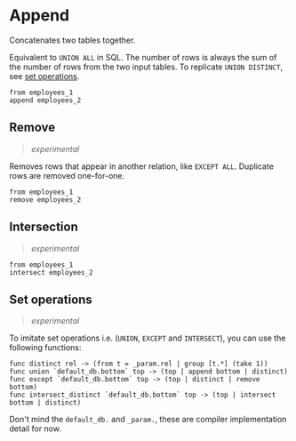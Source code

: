 # Append

Concatenates two tables together.

Equivalent to `UNION ALL` in SQL. The number of rows is always the sum of the
number of rows from the two input tables. To replicate `UNION DISTINCT`, see
[set operations](#set-operations).

```prql
from employees_1
append employees_2
```

## Remove

> _experimental_

Removes rows that appear in another relation, like `EXCEPT ALL`. Duplicate rows
are removed one-for-one.

```prql
from employees_1
remove employees_2
```

## Intersection

> _experimental_

```prql
from employees_1
intersect employees_2
```

## Set operations

> _experimental_

To imitate set operations i.e. (`UNION`, `EXCEPT` and `INTERSECT`), you can use
the following functions:

```prql no-eval
func distinct rel -> (from t = _param.rel | group [t.*] (take 1))
func union `default_db.bottom` top -> (top | append bottom | distinct)
func except `default_db.bottom` top -> (top | distinct | remove bottom)
func intersect_distinct `default_db.bottom` top -> (top | intersect bottom | distinct)
```

Don't mind the `default_db.` and `_param.`, these are compiler implementation
detail for now.
